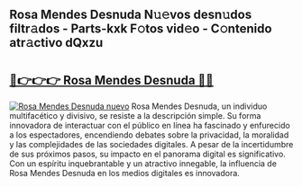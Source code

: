 ## Rosa Mendes Desnuda N𝚞𝚎vos desn𝚞dos filtr𝚊dos - Parts-kxk F𝚘tos vid𝚎o - C𝚘ntenido atr𝚊ctivo dQxzu

# <h2><a href="http://mb65lm.tromn.icu/?c=Rosa+Mendes+Desnuda">🔗👉👉👉 Rosa Mendes Desnuda 🔗🔗</a></h2>

[![Rosa Mendes Desnuda nuevo](https://i.imgur.com/pEAQMta.gif)](http://mb65lm.tromn.icu/?c=Rosa+Mendes+Desnuda)
Rosa Mendes Desnuda, un individuo multifacético y divisivo, se resiste a la descripción simple. Su forma innovadora de interactuar con el público en línea ha fascinado y enfurecido a los espectadores, encendiendo debates sobre la privacidad, la moralidad y las complejidades de las sociedades digitales. A pesar de la incertidumbre de sus próximos pasos, su impacto en el panorama digital es significativo. Con un espíritu inquebrantable y un atractivo innegable, la influencia de Rosa Mendes Desnuda en los medios digitales es innovadora.
